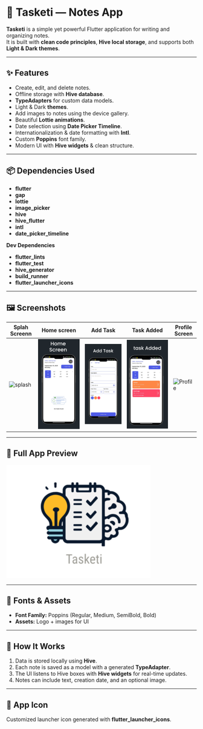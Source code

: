 # 📒 Tasketi — Notes App  

**Tasketi** is a simple yet powerful Flutter application for writing and organizing notes.  
It is built with **clean code principles**, **Hive local storage**, and supports both **Light & Dark themes**.  

---

## ✨ Features  
- Create, edit, and delete notes.  
- Offline storage with **Hive database**.  
- **TypeAdapters** for custom data models.  
- Light & Dark **themes**.  
- Add images to notes using the device gallery.  
- Beautiful **Lottie animations**.  
- Date selection using **Date Picker Timeline**.  
- Internationalization & date formatting with **Intl**.  
- Custom **Poppins** font family.  
- Modern UI with **Hive widgets** & clean structure.  

---

## 📦 Dependencies Used  
- **flutter**  
- **gap**  
- **lottie**  
- **image_picker**  
- **hive**  
- **hive_flutter**  
- **intl**  
- **date_picker_timeline**  

**Dev Dependencies**  
- **flutter_lints**  
- **flutter_test**  
- **hive_generator**  
- **build_runner**  
- **flutter_launcher_icons**  

---

## 🖼️ Screenshots  

|Splah Screenn | Home screen | Add Task | Task Added| Profile Screen |
|-------------|-----------|--------------|----------|----------|
| ![splash](assets/images/1png) | ![Home](assets/images/2.png) | ![Add](assets/images/3.png) | ![Added](assets/images/4.png) | ![Profile](assets/images/55.png) |

---

## 📱 Full App Preview  

![App Preview](assets/images/logo.png)  

---

## 🎨 Fonts & Assets  
- **Font Family:** Poppins (Regular, Medium, SemiBold, Bold)  
- **Assets:** Logo + images for UI  

---

## 🚀 How It Works  
1. Data is stored locally using **Hive**.  
2. Each note is saved as a model with a generated **TypeAdapter**.  
3. The UI listens to Hive boxes with **Hive widgets** for real-time updates.  
4. Notes can include text, creation date, and an optional image.  

---

## 📱 App Icon  
Customized launcher icon generated with **flutter_launcher_icons**.  
